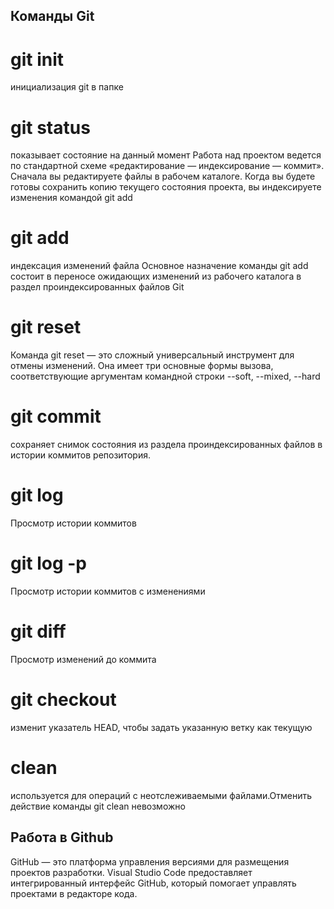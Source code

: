 ## Команды Git ##
# git init #
инициализация git в папке
# git status #
показывает состояние на данный момент
Работа над проектом ведется по стандартной схеме
«редактирование — индексирование — коммит». Сначала
вы редактируете файлы в рабочем каталоге. Когда вы 
будете готовы сохранить копию текущего состояния проекта,
 вы индексируете изменения командой git add
# git add <file> #
индексация изменений файла
Основное назначение команды git add состоит в переносе 
ожидающих изменений из рабочего каталога в раздел 
проиндексированных файлов Git
# git reset #
Команда git reset — это сложный универсальный инструмент для отмены изменений. Она имеет три основные формы вызова, соответствующие аргументам командной строки --soft, --mixed, --hard
# git commit #
сохраняет снимок состояния из раздела
проиндексированных файлов в истории коммитов репозитория.
# git log #
Просмотр истории коммитов
# git log -p #
Просмотр истории коммитов c изменениями
# git diff #
Просмотр изменений до коммита
# git checkout #
изменит указатель HEAD, чтобы задать указанную ветку как текущую
#  clean #
используется для операций с неотслеживаемыми файлами.Отменить действие команды git clean невозможно
## Работа в Github
GitHub — это платформа управления версиями для размещения проектов разработки. Visual Studio Code предоставляет интегрированный интерфейс GitHub, который помогает управлять проектами в редакторе кода.